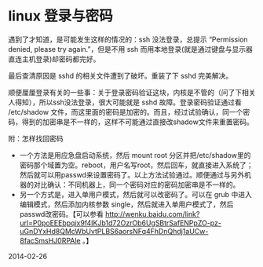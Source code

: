 # linux 登录与密码

遇到了才知道，是可能发生这样的情况的：ssh 没法登录，总提示 “Permission denied, please try again.”，但是不用 ssh 而用本地登录(就是通过键盘与显示器直连主机登录)却密码都完好。

最后查清原因是 sshd 的相关文件遭到了破坏。重装了下 sshd 完美解决。

顺便厘厘登录有关的一些事：关于登录密码验证这块，内核是不管的（问了下相关人得知），所以ssh没法登录，很大可能就是 sshd 故障。登录密码验证通过看 /etc/shadow 文件，而这里面的密码是加密的。而且，经过试验确认，同一个密码，得到的加密串是不一样的，这样不可能通过直接改shadow文件来重置密码。

附：怎样找回密码
- 一个方法是用应急盘启动系统，然后 mount root 分区并把/etc/shadow里的密码那个域置为空。reboot，用户名写root，然后回车，就直接进入系统了；然后就可以用passwd来设置密码了。以上方法试验通过。顺便通过与另外机器的对比确认：不同机器上，同一个密码对应的密码加密串是不一样的。
- 另一个方式是，进入单用户模式，然后就可以改密码了。可以在 grub 中进入编辑模式，然后添加内核参数 single，然后就进入单用户模式了，然后passwd改密码。【可以参看 http://wenku.baidu.com/link?url=P0poEEEbpqix9f4IKJb1d72OzrOb6UgSBtrSafENPpZO-pz-uGnDYxHd8QMcWbUvtPLBS6aorsNFq4FhDnQhdj1aUCw-8facSmsHJ0RPAle 。】

2014-02-26 
